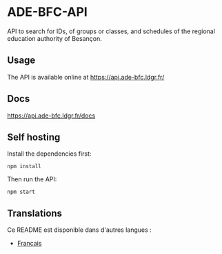 # ADE-BFC-API

API to search for IDs, of groups or classes, and schedules of the regional education authority of Besançon.

## Usage
The API is available online at https://api.ade-bfc.ldgr.fr/

## Docs
https://api.ade-bfc.ldgr.fr/docs

## Self hosting
Install the dependencies first:
```
npm install
```
Then run the API:
```
npm start
```

## Translations
Ce README est disponible dans d'autres langues :
- [Français](README.fr.md)